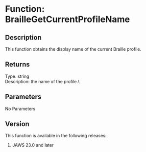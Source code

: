 # Function: BrailleGetCurrentProfileName

## Description

This function obtains the display name of the current Braille profile.

## Returns

Type: string\
Description: the name of the profile.\

## Parameters

No Parameters

## Version

This function is available in the following releases:

1.  JAWS 23.0 and later
